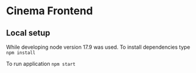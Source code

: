 # Cinema Frontend


## Local setup

While developing node version 17.9 was used.
To install dependencies type `npm install`

To run application `npm start`
